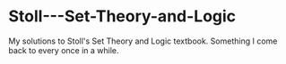 # Stoll---Set-Theory-and-Logic
My solutions to Stoll's Set Theory and Logic textbook. Something I come back to every once in a while.

